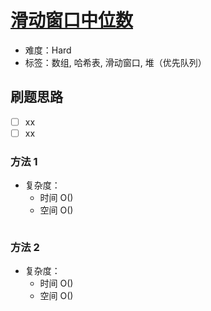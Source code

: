 # [滑动窗口中位数](https://leetcode-cn.com/problems/sliding-window-median/)

- 难度：Hard
- 标签：数组, 哈希表, 滑动窗口, 堆（优先队列）

## 刷题思路

- [ ] xx
- [ ] xx

### 方法 1

- 复杂度：
    - 时间 O()
    - 空间 O()

``` js

```

### 方法 2

- 复杂度：
    - 时间 O()
    - 空间 O()

``` js

```
